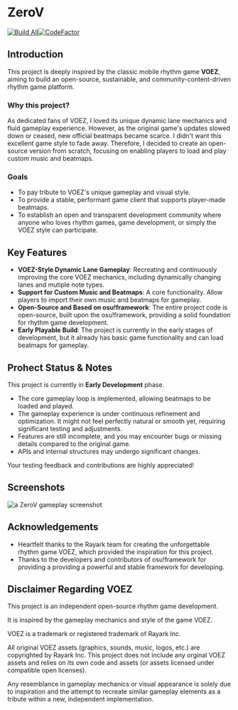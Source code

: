 # ZeroV

[![Build All](https://github.com/Frederisk/ZeroV/actions/workflows/build-all.yml/badge.svg)](https://github.com/Frederisk/ZeroV/actions/workflows/build-all.yml)[![CodeFactor](https://www.codefactor.io/repository/github/frederisk/zerov/badge/main?s=3406e769eea539563486745d747e228e80182355)](https://www.codefactor.io/repository/github/frederisk/zerov/overview/main)

## Introduction

This project is deeply inspired by the classic mobile rhythm game **VOEZ**, aiming to build an open-source, sustainable, and community-content-driven rhythm game platform.

### Why this project?

As dedicated fans of VOEZ, I loved its unique dynamic lane mechanics and fluid gameplay experience. However, as the original game's updates slowed down or ceased, new official beatmaps became scarce. I didn't want this excellent game style to fade away. Therefore, I decided to create an open-source version from scratch, focusing on enabling players to load and play custom music and beatmaps.

### Goals

- To pay tribute to VOEZ's unique gameplay and visual style.
- To provide a stable, performant game client that supports player-made beatmaps.
- To establish an open and transparent development community where anyone who loves rhythm games, game development, or simply the VOEZ style can participate.

## Key Features

- **VOEZ-Style Dynamic Lane Gameplay**: Recreating and continuously improving the core VOEZ mechanics, including dynamically changing lanes and mutiple note types.
- **Support for Custom Music and Beatmaps**: A core functionality. Allow players to import their own music and beatmaps for gameplay.
- **Open-Source and Based on osu!framework**: The entire project code is open-source, built upon the osu!framework, providing a solid foundation for rhythm game development.
- **Early Playable Build**: The project is currently in the early stages of development, but it already has basic game functionality and can load beatmaps for gameplay.

## Prohect Status & Notes

This project is currently in **Early Development** phase.

- The core gameplay loop is implemented, allowing beatmaps to be loaded and played.
- The gameplay experience is under continuous refinement and optimization. It might not feel perfectly natural or smooth yet, requiring significant testing and adjustments.
- Features are still incomplete, and you may encounter bugs or missing details compared to the original game.
- APIs and internal structures may undergo significant changes.

Your testing feedback and contributions are highly appreciated!

## Screenshots

![a ZeroV gameplay screenshot](https://github.com/user-attachments/assets/58fbf9bc-429f-476b-acbd-08732cfca08b)

<!--
## For Players

## For Developers

## How to Play

## Roadmap
-->

## Acknowledgements

- Heartfelt thanks to the Rayark team for creating the unforgettable rhythm game VOEZ, which provided the inspiration for this project.
- Thanks to the developers and contributors of osu!framework for providing a providing a powerful and stable framework for developing.

## Disclaimer Regarding VOEZ

This project is an independent open-source rhythm game development.

It is inspired by the gameplay mechanics and style of the game VOEZ.

VOEZ is a trademark or registered trademark of Rayark Inc.

All original VOEZ assets (graphics, sounds, music, logos, etc.) are copyrighted by Rayark Inc. This project does not include any orginal VOEZ assets and relies on its own code and assets (or assets licensed under compatible open licenses).

Any resemblance in gameplay mechanics or visual appearance is solely due to inspiration and the attempt to recreate similar gameplay elements as a tribute within a new, independent implementation.
